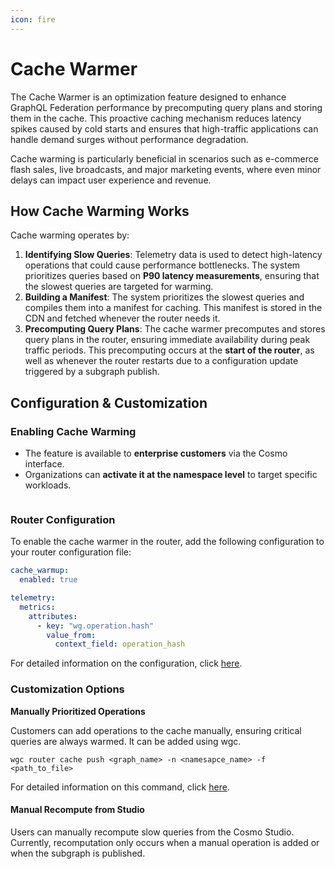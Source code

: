 ```yaml
---
icon: fire
---
```


# Cache Warmer

The Cache Warmer is an optimization feature designed to enhance GraphQL Federation performance by precomputing query plans and storing them in the cache. This proactive caching mechanism reduces latency spikes caused by cold starts and ensures that high-traffic applications can handle demand surges without performance degradation.

Cache warming is particularly beneficial in scenarios such as e-commerce flash sales, live broadcasts, and major marketing events, where even minor delays can impact user experience and revenue.

## How Cache Warming Works

Cache warming operates by:

1. **Identifying Slow Queries**: Telemetry data is used to detect high-latency operations that could cause performance bottlenecks. The system prioritizes queries based on **P90 latency measurements**, ensuring that the slowest queries are targeted for warming.
2. **Building a Manifest**: The system prioritizes the slowest queries and compiles them into a manifest for caching. This manifest is stored in the CDN and fetched whenever the router needs it.
3. **Precomputing Query Plans**: The cache warmer precomputes and stores query plans in the router, ensuring immediate availability during peak traffic periods. This precomputing occurs at the **start of the router**, as well as whenever the router restarts due to a configuration update triggered by a subgraph publish.

## Configuration & Customization

### Enabling Cache Warming

* The feature is available to **enterprise customers** via the Cosmo interface.
* Organizations can **activate it at the namespace level** to target specific workloads.

<figure><img src="../.gitbook/assets/Screenshot 2025-02-07 at 9.48.30 PM.png" alt=""><figcaption></figcaption></figure>

### Router Configuration

To enable the cache warmer in the router, add the following configuration to your router configuration file:

```yaml
cache_warmup:
  enabled: true

telemetry: 
  metrics: 
    attributes:
      - key: "wg.operation.hash"
        value_from: 
          context_field: operation_hash
```

For detailed information on the configuration, click [here](../router/configuration/#cache-warmer).

### Customization Options

**Manually Prioritized Operations**

Customers can add operations to the cache manually, ensuring critical queries are always warmed. It can be added using wgc.

```
wgc router cache push <graph_name> -n <namesapce_name> -f <path_to_file>
```

For detailed information on this command, click [here](../cli/router/cache/push.md).

#### **Manual Recompute from Studio**&#x20;

Users can manually recompute slow queries from the Cosmo Studio. Currently, recomputation only occurs when a manual operation is added or when the subgraph is published.

<figure><img src="../.gitbook/assets/Screenshot 2025-02-07 at 10.01.05 PM.png" alt=""><figcaption></figcaption></figure>

